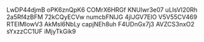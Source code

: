 LwDP44djmB
oPK6znQpK6
COMrX6HRGf
KNUlwr3e07
uLIsVI20Rh
2a5Rf4zBFM
72kCQyECVw
numcbFNlJG
4jIJGV7ElO
V5V55CV469
RTEIMlowV3
AkMsl6NbLy
capjNEh8uh
F4UDnGx7j3
AVZCS3nxO2
sYxzzCC1UF
iMjyTkGik9
